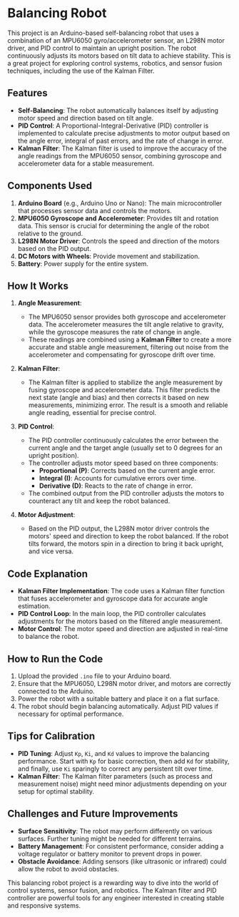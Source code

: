 # Balancing Robot

This project is an Arduino-based self-balancing robot that uses a combination of an MPU6050 gyro/accelerometer sensor, an L298N motor driver, and PID control to maintain an upright position. The robot continuously adjusts its motors based on tilt data to achieve stability. This is a great project for exploring control systems, robotics, and sensor fusion techniques, including the use of the Kalman Filter.

## Features

- **Self-Balancing**: The robot automatically balances itself by adjusting motor speed and direction based on tilt angle.
- **PID Control**: A Proportional-Integral-Derivative (PID) controller is implemented to calculate precise adjustments to motor output based on the angle error, integral of past errors, and the rate of change in error.
- **Kalman Filter**: The Kalman filter is used to improve the accuracy of the angle readings from the MPU6050 sensor, combining gyroscope and accelerometer data for a stable measurement.

## Components Used

1. **Arduino Board** (e.g., Arduino Uno or Nano): The main microcontroller that processes sensor data and controls the motors.
2. **MPU6050 Gyroscope and Accelerometer**: Provides tilt and rotation data. This sensor is crucial for determining the angle of the robot relative to the ground.
3. **L298N Motor Driver**: Controls the speed and direction of the motors based on the PID output.
4. **DC Motors with Wheels**: Provide movement and stabilization.
5. **Battery**: Power supply for the entire system.

## How It Works

1. **Angle Measurement**:
   - The MPU6050 sensor provides both gyroscope and accelerometer data. The accelerometer measures the tilt angle relative to gravity, while the gyroscope measures the rate of change in angle.
   - These readings are combined using a **Kalman Filter** to create a more accurate and stable angle measurement, filtering out noise from the accelerometer and compensating for gyroscope drift over time.

2. **Kalman Filter**:
   - The Kalman filter is applied to stabilize the angle measurement by fusing gyroscope and accelerometer data. This filter predicts the next state (angle and bias) and then corrects it based on new measurements, minimizing error. The result is a smooth and reliable angle reading, essential for precise control.

3. **PID Control**:
   - The PID controller continuously calculates the error between the current angle and the target angle (usually set to 0 degrees for an upright position).
   - The controller adjusts motor speed based on three components:
     - **Proportional (P)**: Corrects based on the current angle error.
     - **Integral (I)**: Accounts for cumulative errors over time.
     - **Derivative (D)**: Reacts to the rate of change in error.
   - The combined output from the PID controller adjusts the motors to counteract any tilt and keep the robot balanced.

4. **Motor Adjustment**:
   - Based on the PID output, the L298N motor driver controls the motors' speed and direction to keep the robot balanced. If the robot tilts forward, the motors spin in a direction to bring it back upright, and vice versa.

## Code Explanation

- **Kalman Filter Implementation**: The code uses a Kalman filter function that fuses accelerometer and gyroscope data for accurate angle estimation.
- **PID Control Loop**: In the main loop, the PID controller calculates adjustments for the motors based on the filtered angle measurement.
- **Motor Control**: The motor speed and direction are adjusted in real-time to balance the robot.

## How to Run the Code

1. Upload the provided `.ino` file to your Arduino board.
2. Ensure that the MPU6050, L298N motor driver, and motors are correctly connected to the Arduino.
3. Power the robot with a suitable battery and place it on a flat surface.
4. The robot should begin balancing automatically. Adjust PID values if necessary for optimal performance.

## Tips for Calibration

- **PID Tuning**: Adjust `Kp`, `Ki`, and `Kd` values to improve the balancing performance. Start with `Kp` for basic correction, then add `Kd` for stability, and finally, use `Ki` sparingly to correct any persistent tilt over time.
- **Kalman Filter**: The Kalman filter parameters (such as process and measurement noise) might need minor adjustments depending on your setup for optimal stability.

## Challenges and Future Improvements

- **Surface Sensitivity**: The robot may perform differently on various surfaces. Further tuning might be needed for different terrains.
- **Battery Management**: For consistent performance, consider adding a voltage regulator or battery monitor to prevent drops in power.
- **Obstacle Avoidance**: Adding sensors (like ultrasonic or infrared) could allow the robot to avoid obstacles.

This balancing robot project is a rewarding way to dive into the world of control systems, sensor fusion, and robotics. The Kalman filter and PID controller are powerful tools for any engineer interested in creating stable and responsive systems.

